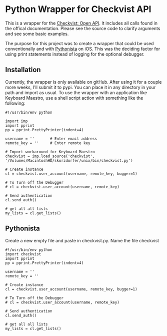 # Python Wrapper for Checkvist API

This is a wrapper for the [Checkvist: Open API](https://checkvist.com/auth/api). It includes all calls found in the offical documentation. Please see the source code to clarify arguments and see some basic examples.

The purpose for this project was to create a wrapper that could be used conventionally and with [Pythonista](https://itunes.apple.com/us/app/pythonista/id528579881?mt=8) on iOS. This was the deciding factor for using print statements instead of logging for the optional debugger.

## Installation ##

Currently, the wrapper is only available on gitHub. After using it for a couple more weeks, I'll submit it to pypi. You can place it in any directory in your path and import as usual. To use the wrapper with an application like Keyboard Maestro, use a shell script action with something like the following:

    #!/usr/bin/env python
    
    import imp
    import pprint
    pp = pprint.PrettyPrinter(indent=4)
    
    username = '' 		# Enter email address
    remote_key = '' 	# Enter remote key
    
    # Import workaround for Keyboard Maestro
    checkvist = imp.load_source('checkvist', '/Volumes/MacintoshHD/skorzdorfer/unix/bin/checkvist.py')
    
    # Create instance
    cl = checkvist.user_account(username, remote_key, bugger=1)
    
    # To Turn off the Debugger
    # cl = checkvist.user_account(username, remote_key) 
     
    # Send authentication
    cl.send_auth()
    
    # get all all lists
    my_lists = cl.get_lists()
    
## Pythonista

Create a new empty file and paste in checkvist.py. Name the file checkvist

    #!/usr/bin/env python
    import checkvist
    import pprint
    pp = pprint.PrettyPrinter(indent=4)
    
    username = ''
    remote_key = ''
    
    # Create instance
    cl = checkvist.user_account(username, remote_key, bugger=1)
    
    # To Turn off the Debugger
    # cl = checkvist.user_account(username, remote_key)
    
    # Send authentication
    cl.send_auth()
    
    # get all all lists
    my_lists = cl.get_lists()

